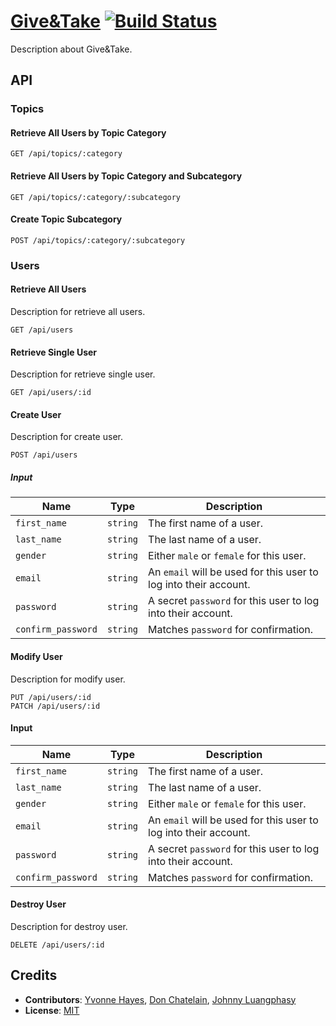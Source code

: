 # [Give&Take](http://give-and-take.herokuapp.com) [![Build Status](https://travis-ci.org/midnightslackers/give-and-take.svg?branch=master)](https://travis-ci.org/midnightslackers/give-and-take)

Description about Give&Take.

## API

### Topics

#### Retrieve All Users by Topic Category

```
GET /api/topics/:category
```

#### Retrieve All Users by Topic Category and Subcategory

```
GET /api/topics/:category/:subcategory
```

#### Create Topic Subcategory

```
POST /api/topics/:category/:subcategory
```

### Users

#### Retrieve All Users

Description for retrieve all users.

```
GET /api/users
```

#### Retrieve Single User

Description for retrieve single user.

```
GET /api/users/:id
```

#### Create User

Description for create user.

```
POST /api/users
```

##### Input

| Name                | Type     | Description |
| ------------------- | -------- | ----------- |
| `first_name`        | `string` | The first name of a user. |
| `last_name`         | `string` | The last name of a user.  |
| `gender`            | `string` | Either `male` or `female` for this user. |
| `email`             | `string` | An `email` will be used for this user to log into their account. |
| `password`          | `string` | A secret `password` for this user to log into their account. |
| `confirm_password`  | `string` | Matches `password` for confirmation. |

#### Modify User

Description for modify user.

```
PUT /api/users/:id
PATCH /api/users/:id
```

#### Input

| Name               | Type     | Description |
| ------------------ | -------- | ----------- |
| `first_name`       | `string` | The first name of a user. |
| `last_name`        | `string` | The last name of a user.  |
| `gender`           | `string` | Either `male` or `female` for this user. |
| `email`            | `string` | An `email` will be used for this user to log into their account. |
| `password`         | `string` | A secret `password` for this user to log into their account. |
| `confirm_password` | `string` | Matches `password` for confirmation. |

#### Destroy User

Description for destroy user.

```
DELETE /api/users/:id
```

## Credits

- __Contributors__: [Yvonne Hayes](https://github.com/YvonneHayes), [Don Chatelain](https://github.com/DonChatelain), [Johnny Luangphasy](https://github.com/jluangphasy)
- __License__: [MIT](https://github.com/midnightslackers/give-and-take/blob/master/LICENSE)
